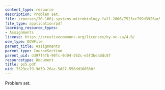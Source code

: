 ```yaml
---
content_type: resource
description: Problem set.
file: /courses/20-106j-systems-microbiology-fall-2006/7523cc799d3926ac5d27556dd160360f_ps5.pdf
file_type: application/pdf
learning_resource_types:
- Assignments
license: https://creativecommons.org/licenses/by-nc-sa/4.0/
ocw_type: OCWFile
parent_title: Assignments
parent_type: CourseSection
parent_uid: dd97f4fb-90fc-9d04-262c-e5f3bea3dc87
resourcetype: Document
title: ps5.pdf
uid: 7523cc79-9d39-26ac-5d27-556dd160360f
---
```

Problem set.